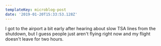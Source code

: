 ```yaml
---
templateKey: microblog-post
date: '2019-01-20T15:33:53.128Z'
---
```


I got to the airport a bit early after hearing about slow TSA lines from the shutdown, but I guess people just aren't flying right now and my flight doesn't leave for two hours.

